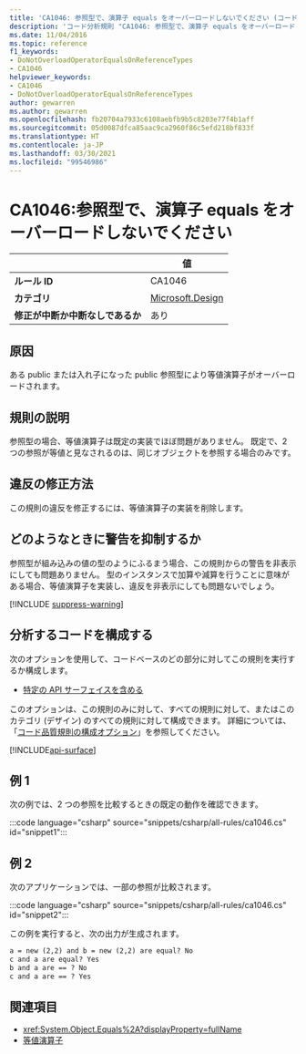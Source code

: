 ```yaml
---
title: 'CA1046: 参照型で、演算子 equals をオーバーロードしないでください (コード分析)'
description: 'コード分析規則 "CA1046: 参照型で、演算子 equals をオーバーロードしないでください" について説明します'
ms.date: 11/04/2016
ms.topic: reference
f1_keywords:
- DoNotOverloadOperatorEqualsOnReferenceTypes
- CA1046
helpviewer_keywords:
- CA1046
- DoNotOverloadOperatorEqualsOnReferenceTypes
author: gewarren
ms.author: gewarren
ms.openlocfilehash: fb20704a7933c6108aebfb9b5c8203e77f4b1aff
ms.sourcegitcommit: 05d0087dfca85aac9ca2960f86c5efd218bf833f
ms.translationtype: HT
ms.contentlocale: ja-JP
ms.lasthandoff: 03/30/2021
ms.locfileid: "99546986"
---
```

# <a name="ca1046-do-not-overload-operator-equals-on-reference-types"></a>CA1046:参照型で、演算子 equals をオーバーロードしないでください

| | 値 |
|-|-|
| **ルール ID** |CA1046|
| **カテゴリ** |[Microsoft.Design](design-warnings.md)|
| **修正が中断か中断なしであるか** |あり|

## <a name="cause"></a>原因

ある public または入れ子になった public 参照型により等値演算子がオーバーロードされます。

## <a name="rule-description"></a>規則の説明

参照型の場合、等値演算子は既定の実装でほぼ問題がありません。 既定で、2 つの参照が等値と見なされるのは、同じオブジェクトを参照する場合のみです。

## <a name="how-to-fix-violations"></a>違反の修正方法

この規則の違反を修正するには、等値演算子の実装を削除します。

## <a name="when-to-suppress-warnings"></a>どのようなときに警告を抑制するか

参照型が組み込みの値の型のようにふるまう場合、この規則からの警告を非表示にしても問題ありません。 型のインスタンスで加算や減算を行うことに意味がある場合、等値演算子を実装し、違反を非表示にしても問題ないでしょう。

[!INCLUDE [suppress-warning](../../../../includes/code-analysis/suppress-warning.md)]

## <a name="configure-code-to-analyze"></a>分析するコードを構成する

次のオプションを使用して、コードベースのどの部分に対してこの規則を実行するか構成します。

- [特定の API サーフェイスを含める](#include-specific-api-surfaces)

このオプションは、この規則のみに対して、すべての規則に対して、またはこのカテゴリ (デザイン) のすべての規則に対して構成できます。 詳細については、「[コード品質規則の構成オプション](../code-quality-rule-options.md)」を参照してください。

[!INCLUDE[api-surface](~/includes/code-analysis/api-surface.md)]

## <a name="example-1"></a>例 1

次の例では、2 つの参照を比較するときの既定の動作を確認できます。

:::code language="csharp" source="snippets/csharp/all-rules/ca1046.cs" id="snippet1":::

## <a name="example-2"></a>例 2

次のアプリケーションでは、一部の参照が比較されます。

:::code language="csharp" source="snippets/csharp/all-rules/ca1046.cs" id="snippet2":::

この例を実行すると、次の出力が生成されます。

```txt
a = new (2,2) and b = new (2,2) are equal? No
c and a are equal? Yes
b and a are == ? No
c and a are == ? Yes
```

## <a name="see-also"></a>関連項目

- <xref:System.Object.Equals%2A?displayProperty=fullName>
- [等値演算子](../../../standard/design-guidelines/equality-operators.md)
